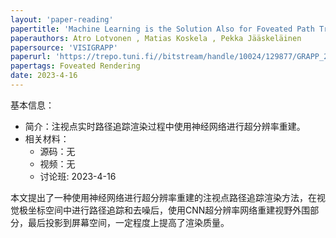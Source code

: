 ```yaml
---
layout: 'paper-reading'
papertitle: 'Machine Learning is the Solution Also for Foveated Path Tracing Reconstruction'
paperauthors: Atro Lotvonen , Matias Koskela , Pekka Jääskeläinen
papersource: 'VISIGRAPP'
paperurl: 'https://trepo.tuni.fi//bitstream/handle/10024/129877/GRAPP_2020_45.pdf?sequence=1'
papertags: Foveated Rendering 
date: 2023-4-16
---
```


基本信息：
- 简介：注视点实时路径追踪渲染过程中使用神经网络进行超分辨率重建。
- 相关材料：
  - 源码：无
  - 视频：无
  - 讨论班: 2023-4-16
 
本文提出了一种使用神经网络进行超分辨率重建的注视点路径追踪渲染方法，在视觉极坐标空间中进行路径追踪和去噪后，使用CNN超分辨率网络重建视野外围部分，最后投影到屏幕空间，一定程度上提高了渲染质量。